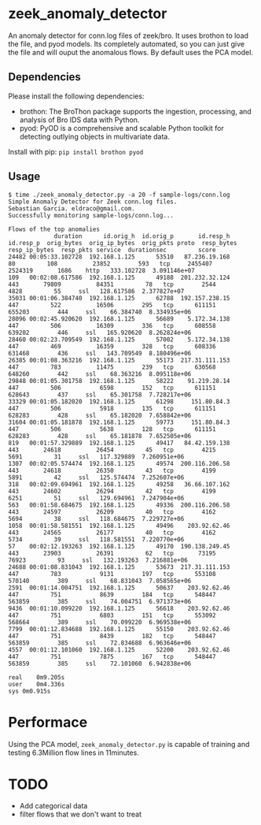 # zeek_anomaly_detector

An anomaly detector for conn.log files of zeek/bro. It uses brothon to load the file, and pyod models. Its completely automated, so you can just give the file and will ouput the anomalous flows. By default uses the PCA model.

## Dependencies

Please install the following dependencies:
- brothon: The BroThon package supports the ingestion, processing, and analysis of Bro IDS data with Python.
- pyod: PyOD is a comprehensive and scalable Python toolkit for detecting outlying objects in multivariate data. 

Install with pip: `pip install brothon pyod`

## Usage
```
$ time ./zeek_anomaly_detector.py -a 20 -f sample-logs/conn.log
Simple Anomaly Detector for Zeek conn.log files.
Sebastian Garcia. eldraco@gmail.com.
Successfully monitoring sample-logs/conn.log...

Flows of the top anomalies
             duration      id.orig_h  id.orig_p       id.resp_h  id.resp_p  orig_bytes  orig_ip_bytes  orig_pkts proto  resp_bytes  resp_ip_bytes  resp_pkts service  durationsec         score
24482 00:05:33.102728  192.168.1.125      53510   87.236.19.168         80         108          23852        593   tcp     2455407        2524319       1686    http   333.102728  3.091146e+07
109   00:02:08.617586  192.168.1.125      49188  201.232.32.124        443       79809          84351         78   tcp        2544           4828         55     ssl   128.617586  2.377827e+07
35031 00:01:06.384740  192.168.1.125      62788  192.157.238.15        447         522          16506        295   tcp      611151         655203        444     ssl    66.384740  8.334935e+06
28096 00:02:45.920620  192.168.1.125      56689    5.172.34.138        447         506          16309        336   tcp      608558         639202        446     ssl   165.920620  8.262824e+06
28460 00:02:23.709549  192.168.1.125      57002    5.172.34.138        447         469          16359        328   tcp      608336         631468        436     ssl   143.709549  8.180496e+06
26385 00:01:08.363216  192.168.1.125      55173  217.31.111.153        447         783          11475        239   tcp      630568         648260        442     ssl    68.363216  8.095118e+06
29848 00:01:05.301758  192.168.1.125      58222    91.219.28.14        447         506           6598        152   tcp      611151         628643        437     ssl    65.301758  7.728217e+06
33329 00:01:05.182020  192.168.1.125      61298     151.80.84.3        447         506           5918        135   tcp      611151         628283        428     ssl    65.182020  7.658842e+06
31604 00:01:05.181878  192.168.1.125      59773     151.80.84.3        447         506           5638        128   tcp      611151         628283        428     ssl    65.181878  7.652505e+06
819   00:01:57.329889  192.168.1.125      49417   84.42.159.138        443       24618          26454         45   tcp        4215           5691         31     ssl   117.329889  7.260951e+06
1307  00:02:05.574474  192.168.1.125      49574  200.116.206.58        443       24618          26350         43   tcp        4199           5891         42     ssl   125.574474  7.252607e+06
318   00:02:09.694961  192.168.1.125      49258   36.66.107.162        443       24602          26294         42   tcp        4199           6251         51     ssl   129.694961  7.247904e+06
563   00:01:58.684675  192.168.1.125      49336  200.116.206.58        443       24597          26209         40   tcp        4162           5694         38     ssl   118.684675  7.229727e+06
1058  00:01:58.581551  192.168.1.125      49496    203.92.62.46        443       24565          26177         40   tcp        4162           5734         39     ssl   118.581551  7.220770e+06
57    00:02:12.193263  192.168.1.125      49170  190.138.249.45        443       23903          26391         62   tcp       73195          76923         93     ssl   132.193263  7.216881e+06
24688 00:01:08.831043  192.168.1.125      53673  217.31.111.153        447         783           9131        197   tcp      553108         570140        389     ssl    68.831043  7.058565e+06
2591  00:01:14.004751  192.168.1.125      50637    203.92.62.46        447         751           8639        184   tcp      548447         563859        385     ssl    74.004751  6.971373e+06
9436  00:01:10.099220  192.168.1.125      56618    203.92.62.46        447         751           6803        151   tcp      553092         568664        389     ssl    70.099220  6.969538e+06
7799  00:01:12.834688  192.168.1.125      55150    203.92.62.46        447         751           8439        182   tcp      548447         563859        385     ssl    72.834688  6.963646e+06
4557  00:01:12.101060  192.168.1.125      52200    203.92.62.46        447         751           7875        167   tcp      548447         563859        385     ssl    72.101060  6.942838e+06

real	0m9.205s
user	0m4.336s
sys	0m0.915s

```

# Performace
Using the PCA model, ```zeek_anomaly_detector.py``` is capable of training and testing 6.3Million flow lines in 11minutes.




# TODO
- Add categorical data
- filter flows that we don't want to treat
